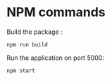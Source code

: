 # NPM commands

Build the package :

`npm run build`

Run the application on port 5000:

`npm start`

